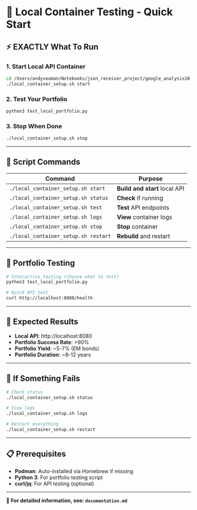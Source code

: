 # 🌸 **Local Container Testing - Quick Start**

## ⚡ **EXACTLY What To Run**

### **1. Start Local API Container**
```bash
cd /Users/andyseaman/Notebooks/json_receiver_project/google_analysis10
./local_container_setup.sh start
```

### **2. Test Your Portfolio**
```bash
python3 test_local_portfolio.py
```

### **3. Stop When Done**
```bash
./local_container_setup.sh stop
```

---

## 🎯 **Script Commands**

| Command | Purpose |
|---------|---------|
| `./local_container_setup.sh start` | **Build and start** local API |
| `./local_container_setup.sh status` | **Check** if running |
| `./local_container_setup.sh test` | **Test** API endpoints |
| `./local_container_setup.sh logs` | **View** container logs |
| `./local_container_setup.sh stop` | **Stop** container |
| `./local_container_setup.sh restart` | **Rebuild** and restart |

---

## 🧪 **Portfolio Testing**

```bash
# Interactive testing (choose what to test)
python3 test_local_portfolio.py

# Quick API test
curl http://localhost:8080/health
```

---

## 🔧 **Expected Results**

- **Local API**: http://localhost:8080
- **Portfolio Success Rate**: >90%
- **Portfolio Yield**: ~5-7% (EM bonds)
- **Portfolio Duration**: ~8-12 years

---

## 🐛 **If Something Fails**

```bash
# Check status
./local_container_setup.sh status

# View logs
./local_container_setup.sh logs

# Restart everything
./local_container_setup.sh restart
```

---

## 📋 **Prerequisites**

- **Podman**: Auto-installed via Homebrew if missing
- **Python 3**: For portfolio testing script
- **curl/jq**: For API testing (optional)

---

**🎯 For detailed information, see: `documentation.md`**
